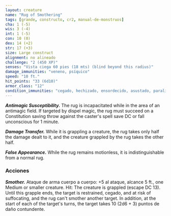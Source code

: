 ```yaml
---
layout: creature
name: "Rug of Smothering"
tags: [grande, constructo, cr2, manual-de-monstruos]
cha: 1 (-5)
wis: 3 (-4)
int: 1 (-5)
con: 10 (0)
dex: 14 (+2)
str: 17 (+3)
size: Large construct
alignment: no alineado
challenge: "2 (450 XP)"
senses: "Vista ciega 60 pies (18 mts) (blind beyond this radius)"
damage_immunities: "veneno, psíquico"
speed: "10 ft."
hit_points: "33 (6d10)"
armor_class: "12"
condition_immunities: "cegado, hechizado, ensordecido, asustado, paralizado, petrificado, envenenado"
---
```


***Antimagic Susceptibility.*** The rug is incapacitated while in the area of an antimagic field. If targeted by dispel magic, the rug must succeed on a Constitution saving throw against the caster's spell save DC or fall unconscious for 1 minute.

***Damage Transfer.*** While it is grappling a creature, the rug takes only half the damage dealt to it, and the creature grappled by the rug takes the other half.

***False Appearance.*** While the rug remains motionless, it is indistinguishable from a normal rug.

### Acciones

***Smother.*** Ataque de arma cuerpo a cuerpo: +5 al ataque, alcance 5 ft., one Medium or smaller creature. Hit: The creature is grappled (escape DC 13). Until this grapple ends, the target is restrained, cegado, and at risk of suffocating, and the rug can't smother another target. In addition, at the start of each of the target's turns, the target takes 10 (2d6 + 3) puntos de daño contundente.